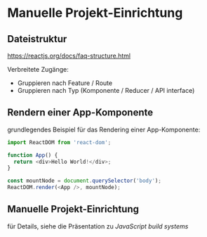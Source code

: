 # Manuelle Projekt-Einrichtung

## Dateistruktur

https://reactjs.org/docs/faq-structure.html

Verbreitete Zugänge:

- Gruppieren nach Feature / Route
- Gruppieren nach Typ (Komponente / Reducer / API interface)

## Rendern einer App-Komponente

grundlegendes Beispiel für das Rendering einer App-Komponente:

```js
import ReactDOM from 'react-dom';

function App() {
  return <div>Hello World!</div>;
}

const mountNode = document.querySelector('body');
ReactDOM.render(<App />, mountNode);
```

## Manuelle Projekt-Einrichtung

für Details, siehe die Präsentation zu _JavaScript build systems_
